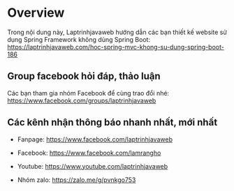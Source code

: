 # Overview
Trong nội dung này, Laptrinhjavaweb hướng dẫn các bạn thiết kế website sử dụng Spring Framework không dùng Spring Boot: https://laptrinhjavaweb.com/hoc-spring-mvc-khong-su-dung-spring-boot-186

## Group facebook hỏi đáp, thảo luận
Các bạn tham gia nhóm Facebook để cùng trao đổi nhé: https://www.facebook.com/groups/laptrinhjavaweb

## Các kênh nhận thông báo nhanh nhất, mới nhất
- Fanpage: https://www.facebook.com/laptrinhjavaweb

- Facebook: https://www.facebook.com/lamrangho

- Youtube: https://www.youtube.com/laptrinhjavaweb

- Nhóm zalo: https://zalo.me/g/pvnkgo753
